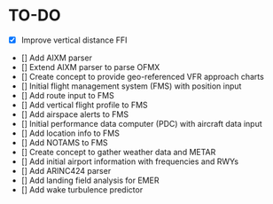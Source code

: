 # TO-DO

- [x] Improve vertical distance FFI
- [] Add AIXM parser
- [] Extend AIXM parser to parse OFMX
- [] Create concept to provide geo-referenced VFR approach charts
- [] Initial flight management system (FMS) with position input
- [] Add route input to FMS
- [] Add vertical flight profile to FMS
- [] Add airspace alerts to FMS
- [] Initial performance data computer (PDC) with aircraft data input
- [] Add location info to FMS
- [] Add NOTAMS to FMS
- [] Create concept to gather weather data and METAR
- [] Add initial airport information with frequencies and RWYs
- [] Add ARINC424 parser
- [] Add landing field analysis for EMER
- [] Add wake turbulence predictor
